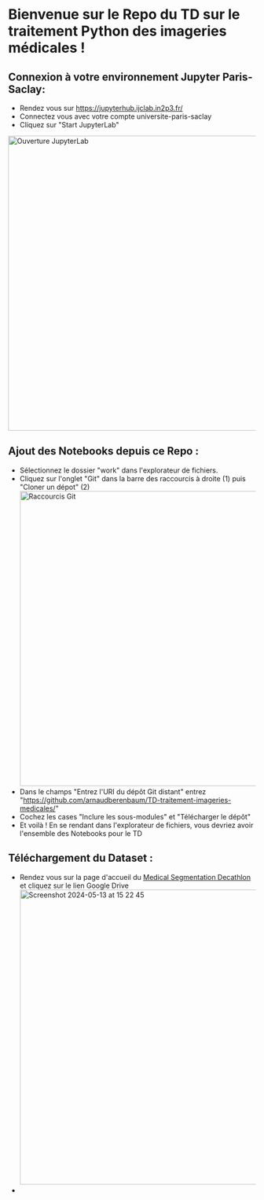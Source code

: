 # Bienvenue sur le Repo du TD sur le traitement Python des imageries médicales !

## Connexion à votre environnement Jupyter Paris-Saclay: 
- Rendez vous sur https://jupyterhub.ijclab.in2p3.fr/
- Connectez vous avec votre compte universite-paris-saclay
- Cliquez sur "Start JupyterLab"
<img width="600" alt="Ouverture JupyterLab" src="https://github.com/arnaudberenbaum/TD-traitement-imageries-medicales/assets/62303243/129ac322-2c0b-4b8b-b64b-4dcc3dbce566">

## Ajout des Notebooks depuis ce Repo :
- Sélectionnez le dossier "work" dans l'explorateur de fichiers.
- Cliquez sur l'onglet "Git" dans la barre des raccourcis à droite (1) puis "Cloner un dépot" (2)
  <img width="600" alt="Raccourcis Git" src="https://github.com/arnaudberenbaum/TD-traitement-imageries-medicales/assets/62303243/8ee6ce80-a662-47c9-9fd7-f4842e3fb077">
- Dans le champs "Entrez l'URI du dépôt Git distant" entrez "https://github.com/arnaudberenbaum/TD-traitement-imageries-medicales/"
- Cochez les cases "Inclure les sous-modules" et "Télécharger le dépôt"
- Et voilà ! En se rendant dans l'explorateur de fichiers, vous devriez avoir l'ensemble des Notebooks pour le TD

## Téléchargement du Dataset :
- Rendez vous sur la page d'accueil du [Medical Segmentation Decathlon](https://decathlon-10.grand-challenge.org/) et cliquez sur le lien Google Drive
  <img width="600" alt="Screenshot 2024-05-13 at 15 22 45" src="https://github.com/arnaudberenbaum/TD-traitement-imageries-medicales/assets/62303243/945eeb3c-c29e-4737-91f8-158f1bba32d4">
- 
